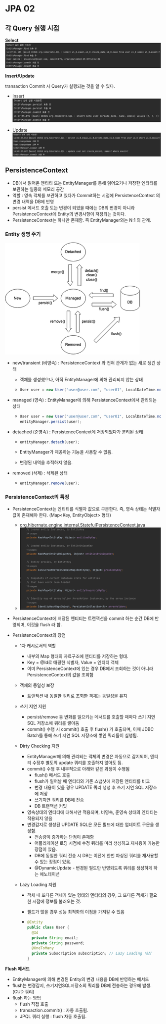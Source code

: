 # JPA 02

## 각 Query 실행 시점

**Select**
![selectexecute](./images/selectexecute.png)

**Insert/Update**

transaction Commit 시 Query가 실행되는 것을 알 수 있다.

- Insert
![insertexecute](./images/insertexecute.png)

- Update
![updateexecute](./images/updateexecute.png)



## PersistenceContext

- DB에서 읽어온 엔티티 또는 EntityManager를 통해 읽어오거나 저장한 엔티티를 보관하는 일종의 메모리 공간
- 역할 : 영속 객체를 보관하고 있다가 Commit하는 시점에 PersistenceContext 의 변경 내역을 DB에 반영
- persist 메서드 호출 도는 변경이 되었을 때에는 DB의 변경이 아니라 PersistenceContext에 Entity의 변경사항이 저장되는 것이다.
- PersistenceContext는 하나만 존재함. 즉 EntityManager와는 N:1 의 관계.

### Entity 생명 주기



![lifecycle](./images/lifecycle.png)

- new/transient (비영속) : PersistenceContext 와 전혀 관계가 없는 새로 생긴 상태
  - 객체를 생성했으나, 아직 EntityManager에 의해 관리되지 않는 상태
  
  - ```java
    User user = new User("user@user.com", "user01", LocalDateTime.now());
    ```
  
- managed (영속) : EntityManager에 의해 PersistenceContext에서 관리되는 상태

  - ```java
    User user = new User("user@user.com", "user01", LocalDateTime.now());
    entityManager.persist(user);
    ```

- detached (준영속) : PersistenceContext에 저장되었다가 분리된 상태

  - ```java
    entityManager.detach(user);
    ```

  - EntityManager가 제공하는 기능을 사용할 수 없음.

  - 변경된 내역을 추적하지 않음.

- removed (삭제) : 삭제된 상태

  - ```java
    entityManager.remove(user);
    ```



### PersistenceContext의 특징

- PersistenceContext는 엔티티를 식별자 값으로 구분한다. 즉, 영속 상태는 식별자 값이 존재해야 한다. (Map<Key, EntityObject> 형태)

  - org.hibernate.engine.internal.StatefulPersistenceContext.java
  - ![persistencecontextImpl](./images/persistencecontextImpl.png)

- PersistenceContext에 저장된 엔티티는 트랜잭션을 commit 하는 순간 DB에 반영되며, 이것을 flush 라 함.

- PersistenceContext의 장점

  - 1차 캐시로서의 역할

    - 내부의 Map 형태의 자료구조에 엔티티를 저장하는 형태. 
    - Key = @Id로 매핑한 식별자, Value = 엔티티 객체
    - 이미 PersistenceContext에 있는 경우 DB에서 조회하는 것이 아니라 PersistenceContext의 값을 조회함

  - 객체의 동일성 보장

    - 트랜잭션 내 동일한 쿼리로 조회한 객체는 동일성을 유지

  - 쓰기 지연 지원

    - persist/remove 등 변화를 일으키는 메서드를 호출할 때마다 쓰기 지연 SQL 저장소에 쿼리를 쌓아둠
    - commit() 수행 시 commit() 호출 후 flush() 가 호출되며, 이때 JDBC Batch를 통해 쓰기 지연 SQL 저장소에 쌓인 쿼리들이 실행됨.

  - Dirty Checking 지원

    - EntityManager에 의해 관리되는 객체의 변경은 자동으로 감지되어, 엔티티 수정후 별도의 update 쿼리를 호출하지 않아도 됨.
    - commit() 수행 후 내부적으로 아래와 같은 과정이 수행됨
      - flush() 메서드 호출
      - flush가 일어날 때 엔티티와 기존 스냅샷에 저장된 엔티티를 비교
      - 변경 내용이 있을 경우 UPDATE 쿼리 생성 후 쓰기 지연 SQL 저장소에 저장
      - 쓰기지연 쿼리를 DB에 전송
      - DB 트랜잭션 커밋
    - 영속상태의 엔티티에 대해서만 적용되며, 비영속, 준영속 상태의 엔티티는 적용되지 않음
    - 변경감지로 생성된 UPDATE SQL은 모든 필드에 대한 업데이트 구문을 생성함.
      - 전송량이 증가하는 단점이 존재함
      - 어플리케이션 로딩 시점에 수정 쿼리를 미리 생성하고 재사용이 가능한 장점이 있음.
      - DB에 동일한 쿼리 전송 시 DB는 이전에 한번 파싱된 쿼리를 재사용할 수 있는 장점이 있음.
      - @DynamicUpdate - 변경된 필드만 반영되도록 쿼리를 생성하게 하는 애노테이션

  - Lazy Loading 지원

    - 객체 내 또다른 객체가 있는 형태의 엔티티의 경우, 그 또다른 객체가 필요한 시점에 정보를 불러오는 것.

    - 필드가 많을 경우 성능 최적화의 이점을 가져갈 수 있음

    - ```java
      @Entity
      public class User {
        @Id
        private String email;
        private String password;
        @OneToMany
        private Subscription subscription; // Lazy Loading 대상
      }
      ```



**Flush 메서드**

- EntityManager에 의해 변경된 Entity의 변경 내용을 DB에 반영하는 메서드
- flush는 변경감지, 쓰기지연SQL저장소의 쿼리를 DB에 전송하는 경우에 발생. (CUD 쿼리)
- flush 하는 방법
  - flush 직접 호출 
  - transaction.commit() : 자동 호출됨.
  - JPQL 쿼리 실행 : flush 자동 호출됨.
